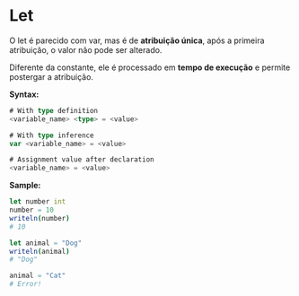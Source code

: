 # Let

O let é parecido com var, mas é de **atribuição única**, após a primeira atribuição, o valor não pode ser alterado.

Diferente da constante, ele é processado em **tempo de execução** e permite postergar a atribuição.

**Syntax:**

```go
# With type definition
<variable_name> <type> = <value>

# With type inference
var <variable_name> = <value>

# Assignment value after declaration
<variable_name> = <value>
```

**Sample:**

```nim
let number int
number = 10
writeln(number)
# 10

let animal = "Dog"
writeln(animal)
# "Dog"

animal = "Cat"
# Error!
```
